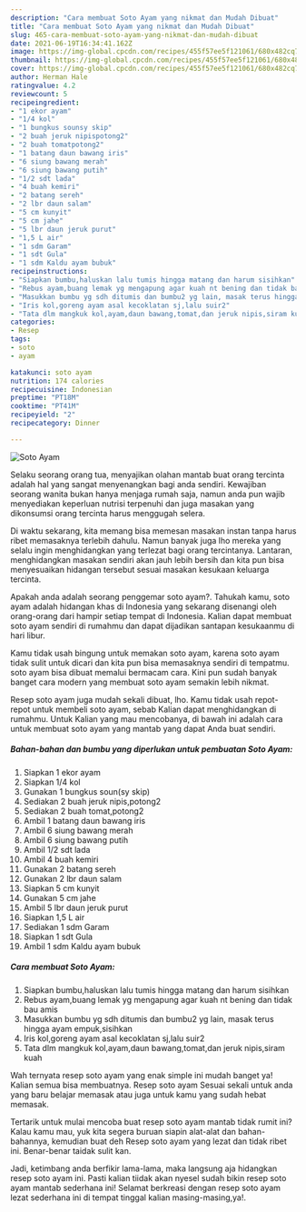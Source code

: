 ```yaml
---
description: "Cara membuat Soto Ayam yang nikmat dan Mudah Dibuat"
title: "Cara membuat Soto Ayam yang nikmat dan Mudah Dibuat"
slug: 465-cara-membuat-soto-ayam-yang-nikmat-dan-mudah-dibuat
date: 2021-06-19T16:34:41.162Z
image: https://img-global.cpcdn.com/recipes/455f57ee5f121061/680x482cq70/soto-ayam-foto-resep-utama.jpg
thumbnail: https://img-global.cpcdn.com/recipes/455f57ee5f121061/680x482cq70/soto-ayam-foto-resep-utama.jpg
cover: https://img-global.cpcdn.com/recipes/455f57ee5f121061/680x482cq70/soto-ayam-foto-resep-utama.jpg
author: Herman Hale
ratingvalue: 4.2
reviewcount: 5
recipeingredient:
- "1 ekor ayam"
- "1/4 kol"
- "1 bungkus sounsy skip"
- "2 buah jeruk nipispotong2"
- "2 buah tomatpotong2"
- "1 batang daun bawang iris"
- "6 siung bawang merah"
- "6 siung bawang putih"
- "1/2 sdt lada"
- "4 buah kemiri"
- "2 batang sereh"
- "2 lbr daun salam"
- "5 cm kunyit"
- "5 cm jahe"
- "5 lbr daun jeruk purut"
- "1,5 L air"
- "1 sdm Garam"
- "1 sdt Gula"
- "1 sdm Kaldu ayam bubuk"
recipeinstructions:
- "Siapkan bumbu,haluskan lalu tumis hingga matang dan harum sisihkan"
- "Rebus ayam,buang lemak yg mengapung agar kuah nt bening dan tidak bau amis"
- "Masukkan bumbu yg sdh ditumis dan bumbu2 yg lain, masak terus hingga ayam empuk,sisihkan"
- "Iris kol,goreng ayam asal kecoklatan sj,lalu suir2"
- "Tata dlm mangkuk kol,ayam,daun bawang,tomat,dan jeruk nipis,siram kuah"
categories:
- Resep
tags:
- soto
- ayam

katakunci: soto ayam 
nutrition: 174 calories
recipecuisine: Indonesian
preptime: "PT18M"
cooktime: "PT41M"
recipeyield: "2"
recipecategory: Dinner

---
```



![Soto Ayam](https://img-global.cpcdn.com/recipes/455f57ee5f121061/680x482cq70/soto-ayam-foto-resep-utama.jpg)

Selaku seorang orang tua, menyajikan olahan mantab buat orang tercinta adalah hal yang sangat menyenangkan bagi anda sendiri. Kewajiban seorang  wanita bukan hanya menjaga rumah saja, namun anda pun wajib menyediakan keperluan nutrisi terpenuhi dan juga masakan yang dikonsumsi orang tercinta harus menggugah selera.

Di waktu  sekarang, kita memang bisa memesan masakan instan tanpa harus ribet memasaknya terlebih dahulu. Namun banyak juga lho mereka yang selalu ingin menghidangkan yang terlezat bagi orang tercintanya. Lantaran, menghidangkan masakan sendiri akan jauh lebih bersih dan kita pun bisa menyesuaikan hidangan tersebut sesuai masakan kesukaan keluarga tercinta. 



Apakah anda adalah seorang penggemar soto ayam?. Tahukah kamu, soto ayam adalah hidangan khas di Indonesia yang sekarang disenangi oleh orang-orang dari hampir setiap tempat di Indonesia. Kalian dapat membuat soto ayam sendiri di rumahmu dan dapat dijadikan santapan kesukaanmu di hari libur.

Kamu tidak usah bingung untuk memakan soto ayam, karena soto ayam tidak sulit untuk dicari dan kita pun bisa memasaknya sendiri di tempatmu. soto ayam bisa dibuat memalui bermacam cara. Kini pun sudah banyak banget cara modern yang membuat soto ayam semakin lebih nikmat.

Resep soto ayam juga mudah sekali dibuat, lho. Kamu tidak usah repot-repot untuk membeli soto ayam, sebab Kalian dapat menghidangkan di rumahmu. Untuk Kalian yang mau mencobanya, di bawah ini adalah cara untuk membuat soto ayam yang mantab yang dapat Anda buat sendiri.

<!--inarticleads1-->

##### Bahan-bahan dan bumbu yang diperlukan untuk pembuatan Soto Ayam:

1. Siapkan 1 ekor ayam
1. Siapkan 1/4 kol
1. Gunakan 1 bungkus soun(sy skip)
1. Sediakan 2 buah jeruk nipis,potong2
1. Sediakan 2 buah tomat,potong2
1. Ambil 1 batang daun bawang iris
1. Ambil 6 siung bawang merah
1. Ambil 6 siung bawang putih
1. Ambil 1/2 sdt lada
1. Ambil 4 buah kemiri
1. Gunakan 2 batang sereh
1. Gunakan 2 lbr daun salam
1. Siapkan 5 cm kunyit
1. Gunakan 5 cm jahe
1. Ambil 5 lbr daun jeruk purut
1. Siapkan 1,5 L air
1. Sediakan 1 sdm Garam
1. Siapkan 1 sdt Gula
1. Ambil 1 sdm Kaldu ayam bubuk




<!--inarticleads2-->

##### Cara membuat Soto Ayam:

1. Siapkan bumbu,haluskan lalu tumis hingga matang dan harum sisihkan
1. Rebus ayam,buang lemak yg mengapung agar kuah nt bening dan tidak bau amis
1. Masukkan bumbu yg sdh ditumis dan bumbu2 yg lain, masak terus hingga ayam empuk,sisihkan
1. Iris kol,goreng ayam asal kecoklatan sj,lalu suir2
1. Tata dlm mangkuk kol,ayam,daun bawang,tomat,dan jeruk nipis,siram kuah




Wah ternyata resep soto ayam yang enak simple ini mudah banget ya! Kalian semua bisa membuatnya. Resep soto ayam Sesuai sekali untuk anda yang baru belajar memasak atau juga untuk kamu yang sudah hebat memasak.

Tertarik untuk mulai mencoba buat resep soto ayam mantab tidak rumit ini? Kalau kamu mau, yuk kita segera buruan siapin alat-alat dan bahan-bahannya, kemudian buat deh Resep soto ayam yang lezat dan tidak ribet ini. Benar-benar taidak sulit kan. 

Jadi, ketimbang anda berfikir lama-lama, maka langsung aja hidangkan resep soto ayam ini. Pasti kalian tiidak akan nyesel sudah bikin resep soto ayam mantab sederhana ini! Selamat berkreasi dengan resep soto ayam lezat sederhana ini di tempat tinggal kalian masing-masing,ya!.

